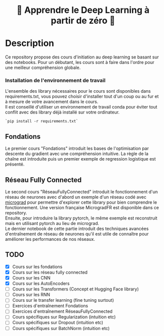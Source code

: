<p align="center">
  <h1><center> 	&#127979; Apprendre le Deep Learning à partir de zéro &#127979; </center></h1>
</p>

# Description
Ce repository propose des cours d'initiation au deep learning se basant sur des notebooks.
Pour un débutant, les cours sont à faire dans l'ordre pour une meilleur compréhension globale. 

### Installation de l'environnement de travail 
L'ensemble des library nécessaires pour le cours sont disponibles dans requirements.txt, vous pouvez choisir d'installer tout d'un coup ou au fur et à mesure de votre avancement dans le cours.   
Il est conseillé d'utiliser un environnement de travail conda pour éviter tout conflit avec des library déjà installé sur votre ordinateur.  

```
`pip install -r requirements.txt`
```


## Fondations
Le premier cours "Fondations" introduit les bases de l'optimisation par descente du gradient avec une compréhension intuitive. La règle de la chaîne est introduite puis un premier exemple de regression logistique est présenté. 
<!-- Lorsque le premier cours est bien compris, il est recommandé de faire la partie exercice avant de passer aux cours suivants.  -->

## Réseau Fully Connected
Le second cours "RéseauFullyConnected" introduit le fonctionnement d'un réseau de neurones avec d'abord un exemple d'un réseau codé avec [micrograd](https://github.com/karpathy/micrograd/tree/master) pour permettre d'explorer cette library pour bien comprendre le fonctionnement. Une version française MicrogradFR est disponible dans ce repository.   
Ensuite, pour introduire la library pytorch, le même exemple est reconstruit mais en utilisant pytorch au lieu de micrograd.  
Le dernier notebook de cette partie introduit des techniques avancées d'entraînement de réseau de neurones qu'il est utile de connaître pour améliorer les performances de nos réseaux. 



## TODO
 - [x] Cours sur les fondations
 - [x] Cours sur les réseau fully connected 
 - [x] Cours sur les CNN  
 - [x] Cours sur les AutoEncoders 
 - [ ] Cours sur les Transformers (Concept et Hugging Face library)
 - [ ] Cours sur les RNN 
 - [ ] Cours sur le transfer learning (fine tuning surtout)
 - [ ] Exercices d'entraînement Fondations  
 - [ ] Exercices d'entraînement RéseauFullyConnected  
 - [ ] Cours spécifiques sur Regularization (intuition etc)  
 - [ ] Cours spécifiques sur Dropout (intuition etc)  
 - [ ] Cours spécifiques sur BatchNorm (intuition etc)  
